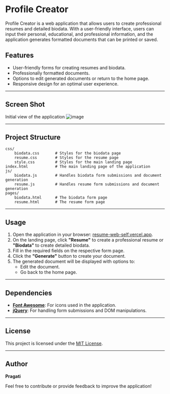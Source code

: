 # Profile Creator

Profile Creator is a web application that allows users to create professional resumes and detailed biodata. With a user-friendly interface, users can input their personal, educational, and professional information, and the application generates formatted documents that can be printed or saved.

## Features
- User-friendly forms for creating resumes and biodata.
- Professionally formatted documents.
- Options to edit generated documents or return to the home page.
- Responsive design for an optimal user experience.

---
## Screen Shot
Initial view of the application
![image](https://github.com/user-attachments/assets/47eda745-f362-41f4-af29-1988400ed747)


---
## Project Structure
```
css/
    biodata.css       # Styles for the biodata page
    resume.css        # Styles for the resume page
    style.css         # Styles for the main landing page
index.html            # The main landing page of the application
js/
    biodata.js        # Handles biodata form submissions and document generation
    resume.js         # Handles resume form submissions and document generation
pages/
    biodata.html      # The biodata form page
    resume.html       # The resume form page
```

---

## Usage

1. Open the application in your browser: [resume-web-self.vercel.app](https://resume-web-self.vercel.app/).
2. On the landing page, click **"Resume"** to create a professional resume or **"Biodata"** to create detailed biodata.
3. Fill in the required fields on the respective form page.
4. Click the **"Generate"** button to create your document.
5. The generated document will be displayed with options to:
   - Edit the document.
   - Go back to the home page.

---

## Dependencies

- **[Font Awesome](https://fontawesome.com/)**: For icons used in the application.
- **[jQuery](https://jquery.com/)**: For handling form submissions and DOM manipulations.

---

## License
This project is licensed under the [MIT License](LICENSE).

---

## Author

**Pragati**

Feel free to contribute or provide feedback to improve the application!
